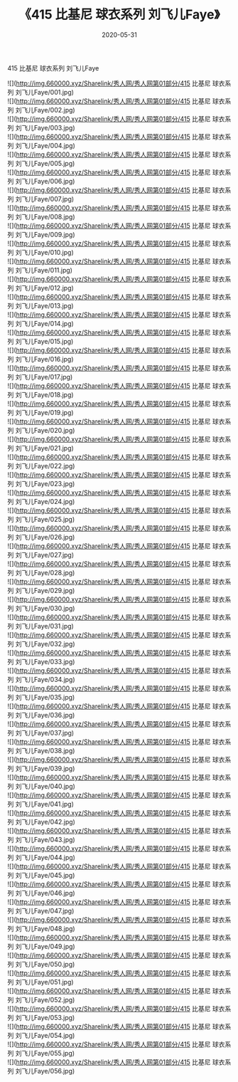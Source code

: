 ﻿---
layout: post
title:  《415 比基尼 球衣系列 刘飞儿Faye》
date:   2020-05-31
img: http://img.660000.xyz/Sharelink/秀人网/秀人网第01部分/415 比基尼 球衣系列 刘飞儿Faye/000.jpg
categories: [美女, 清纯, 唯美]
---

415 比基尼 球衣系列 刘飞儿Faye

  ![](http://img.660000.xyz/Sharelink/秀人网/秀人网第01部分/415 比基尼 球衣系列 刘飞儿Faye/001.jpg) <br> ![](http://img.660000.xyz/Sharelink/秀人网/秀人网第01部分/415 比基尼 球衣系列 刘飞儿Faye/002.jpg) <br> ![](http://img.660000.xyz/Sharelink/秀人网/秀人网第01部分/415 比基尼 球衣系列 刘飞儿Faye/003.jpg) <br> ![](http://img.660000.xyz/Sharelink/秀人网/秀人网第01部分/415 比基尼 球衣系列 刘飞儿Faye/004.jpg) <br> ![](http://img.660000.xyz/Sharelink/秀人网/秀人网第01部分/415 比基尼 球衣系列 刘飞儿Faye/005.jpg) <br> ![](http://img.660000.xyz/Sharelink/秀人网/秀人网第01部分/415 比基尼 球衣系列 刘飞儿Faye/006.jpg) <br> ![](http://img.660000.xyz/Sharelink/秀人网/秀人网第01部分/415 比基尼 球衣系列 刘飞儿Faye/007.jpg) <br> ![](http://img.660000.xyz/Sharelink/秀人网/秀人网第01部分/415 比基尼 球衣系列 刘飞儿Faye/008.jpg) <br> ![](http://img.660000.xyz/Sharelink/秀人网/秀人网第01部分/415 比基尼 球衣系列 刘飞儿Faye/009.jpg) <br> ![](http://img.660000.xyz/Sharelink/秀人网/秀人网第01部分/415 比基尼 球衣系列 刘飞儿Faye/010.jpg) <br> ![](http://img.660000.xyz/Sharelink/秀人网/秀人网第01部分/415 比基尼 球衣系列 刘飞儿Faye/011.jpg) <br> ![](http://img.660000.xyz/Sharelink/秀人网/秀人网第01部分/415 比基尼 球衣系列 刘飞儿Faye/012.jpg) <br> ![](http://img.660000.xyz/Sharelink/秀人网/秀人网第01部分/415 比基尼 球衣系列 刘飞儿Faye/013.jpg) <br> ![](http://img.660000.xyz/Sharelink/秀人网/秀人网第01部分/415 比基尼 球衣系列 刘飞儿Faye/014.jpg) <br> ![](http://img.660000.xyz/Sharelink/秀人网/秀人网第01部分/415 比基尼 球衣系列 刘飞儿Faye/015.jpg) <br> ![](http://img.660000.xyz/Sharelink/秀人网/秀人网第01部分/415 比基尼 球衣系列 刘飞儿Faye/016.jpg) <br> ![](http://img.660000.xyz/Sharelink/秀人网/秀人网第01部分/415 比基尼 球衣系列 刘飞儿Faye/017.jpg) <br> ![](http://img.660000.xyz/Sharelink/秀人网/秀人网第01部分/415 比基尼 球衣系列 刘飞儿Faye/018.jpg) <br> ![](http://img.660000.xyz/Sharelink/秀人网/秀人网第01部分/415 比基尼 球衣系列 刘飞儿Faye/019.jpg) <br> ![](http://img.660000.xyz/Sharelink/秀人网/秀人网第01部分/415 比基尼 球衣系列 刘飞儿Faye/020.jpg) <br> ![](http://img.660000.xyz/Sharelink/秀人网/秀人网第01部分/415 比基尼 球衣系列 刘飞儿Faye/021.jpg) <br> ![](http://img.660000.xyz/Sharelink/秀人网/秀人网第01部分/415 比基尼 球衣系列 刘飞儿Faye/022.jpg) <br> ![](http://img.660000.xyz/Sharelink/秀人网/秀人网第01部分/415 比基尼 球衣系列 刘飞儿Faye/023.jpg) <br> ![](http://img.660000.xyz/Sharelink/秀人网/秀人网第01部分/415 比基尼 球衣系列 刘飞儿Faye/024.jpg) <br> ![](http://img.660000.xyz/Sharelink/秀人网/秀人网第01部分/415 比基尼 球衣系列 刘飞儿Faye/025.jpg) <br> ![](http://img.660000.xyz/Sharelink/秀人网/秀人网第01部分/415 比基尼 球衣系列 刘飞儿Faye/026.jpg) <br> ![](http://img.660000.xyz/Sharelink/秀人网/秀人网第01部分/415 比基尼 球衣系列 刘飞儿Faye/027.jpg) <br> ![](http://img.660000.xyz/Sharelink/秀人网/秀人网第01部分/415 比基尼 球衣系列 刘飞儿Faye/028.jpg) <br> ![](http://img.660000.xyz/Sharelink/秀人网/秀人网第01部分/415 比基尼 球衣系列 刘飞儿Faye/029.jpg) <br> ![](http://img.660000.xyz/Sharelink/秀人网/秀人网第01部分/415 比基尼 球衣系列 刘飞儿Faye/030.jpg) <br> ![](http://img.660000.xyz/Sharelink/秀人网/秀人网第01部分/415 比基尼 球衣系列 刘飞儿Faye/031.jpg) <br> ![](http://img.660000.xyz/Sharelink/秀人网/秀人网第01部分/415 比基尼 球衣系列 刘飞儿Faye/032.jpg) <br> ![](http://img.660000.xyz/Sharelink/秀人网/秀人网第01部分/415 比基尼 球衣系列 刘飞儿Faye/033.jpg) <br> ![](http://img.660000.xyz/Sharelink/秀人网/秀人网第01部分/415 比基尼 球衣系列 刘飞儿Faye/034.jpg) <br> ![](http://img.660000.xyz/Sharelink/秀人网/秀人网第01部分/415 比基尼 球衣系列 刘飞儿Faye/035.jpg) <br> ![](http://img.660000.xyz/Sharelink/秀人网/秀人网第01部分/415 比基尼 球衣系列 刘飞儿Faye/036.jpg) <br> ![](http://img.660000.xyz/Sharelink/秀人网/秀人网第01部分/415 比基尼 球衣系列 刘飞儿Faye/037.jpg) <br> ![](http://img.660000.xyz/Sharelink/秀人网/秀人网第01部分/415 比基尼 球衣系列 刘飞儿Faye/038.jpg) <br> ![](http://img.660000.xyz/Sharelink/秀人网/秀人网第01部分/415 比基尼 球衣系列 刘飞儿Faye/039.jpg) <br> ![](http://img.660000.xyz/Sharelink/秀人网/秀人网第01部分/415 比基尼 球衣系列 刘飞儿Faye/040.jpg) <br> ![](http://img.660000.xyz/Sharelink/秀人网/秀人网第01部分/415 比基尼 球衣系列 刘飞儿Faye/041.jpg) <br> ![](http://img.660000.xyz/Sharelink/秀人网/秀人网第01部分/415 比基尼 球衣系列 刘飞儿Faye/042.jpg) <br> ![](http://img.660000.xyz/Sharelink/秀人网/秀人网第01部分/415 比基尼 球衣系列 刘飞儿Faye/043.jpg) <br> ![](http://img.660000.xyz/Sharelink/秀人网/秀人网第01部分/415 比基尼 球衣系列 刘飞儿Faye/044.jpg) <br> ![](http://img.660000.xyz/Sharelink/秀人网/秀人网第01部分/415 比基尼 球衣系列 刘飞儿Faye/045.jpg) <br> ![](http://img.660000.xyz/Sharelink/秀人网/秀人网第01部分/415 比基尼 球衣系列 刘飞儿Faye/046.jpg) <br> ![](http://img.660000.xyz/Sharelink/秀人网/秀人网第01部分/415 比基尼 球衣系列 刘飞儿Faye/047.jpg) <br> ![](http://img.660000.xyz/Sharelink/秀人网/秀人网第01部分/415 比基尼 球衣系列 刘飞儿Faye/048.jpg) <br> ![](http://img.660000.xyz/Sharelink/秀人网/秀人网第01部分/415 比基尼 球衣系列 刘飞儿Faye/049.jpg) <br> ![](http://img.660000.xyz/Sharelink/秀人网/秀人网第01部分/415 比基尼 球衣系列 刘飞儿Faye/050.jpg) <br> ![](http://img.660000.xyz/Sharelink/秀人网/秀人网第01部分/415 比基尼 球衣系列 刘飞儿Faye/051.jpg) <br> ![](http://img.660000.xyz/Sharelink/秀人网/秀人网第01部分/415 比基尼 球衣系列 刘飞儿Faye/052.jpg) <br> ![](http://img.660000.xyz/Sharelink/秀人网/秀人网第01部分/415 比基尼 球衣系列 刘飞儿Faye/053.jpg) <br> ![](http://img.660000.xyz/Sharelink/秀人网/秀人网第01部分/415 比基尼 球衣系列 刘飞儿Faye/054.jpg) <br> ![](http://img.660000.xyz/Sharelink/秀人网/秀人网第01部分/415 比基尼 球衣系列 刘飞儿Faye/055.jpg) <br> ![](http://img.660000.xyz/Sharelink/秀人网/秀人网第01部分/415 比基尼 球衣系列 刘飞儿Faye/056.jpg) <br>